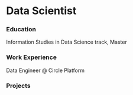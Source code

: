 # Data Scientist

### Education
Information Studies in Data Science track, Master

### Work Experience
Data Engineer @ Circle Platform

### Projects
